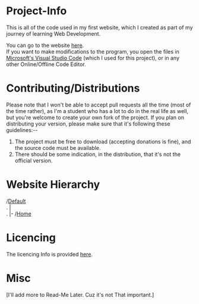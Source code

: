# Project-Info
This is all of the code used in my first website, which I created as part of my journey of learning Web Development.

You can go to the website [here](https://unity-blaster.github.io/TestSite/).<br>
If you want to make modifications to the program, you open the files in [Microsoft's Visual Studio Code](https://vscode.dev/) (which I used for this project), or in any other Online/Offline Code Editor.

# Contributing/Distributions
Please note that I won't be able to accept pull requests all the time (most of the time rather), as I'm a student who has a lot to do in the real life as well, but you're welcome to create your own fork of the project. If you plan on distributing your version, please make sure that it's following these guidelines:--

1. The project must be free to download (accepting donations is fine), and the source code must be available.
2. There should be some indication, in the distribution, that it's not the official version.

# Website Hierarchy

/[Default](https://unity-blaster.github.io/TestSite/)<br>
.    |<br>
.    |- /[Home](https://unity-blaster.github.io/TestSite/Home.html)

# Licencing
The licencing Info is provided [here](https://github.com/Unity-Blaster/TestSite/blob/master/LICENSE).

# Misc
[I'll add more to Read-Me Later. Cuz it's not That important.]
